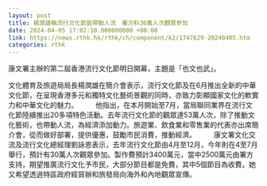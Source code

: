 ```yaml
---
layout: post
title: 楊潤雄稱流行文化節能帶動人流　署方料30萬人次觀眾參加
date: 2024-04-05 17:02:10.000000000 +08:00
link: https://news.rthk.hk/rthk/ch/component/k2/1747629-20240405.htm
categories: rthk
---
```


康文署主辦的第二屆香港流行文化節明日開幕，主題是「也文也武」。

文化體育及旅遊局局長楊潤雄在簡介會表示，流行文化節及在6月推出全新的中華文化節，在呈現香港多元和獨特文化藝術景觀的同時，亦致力彰顯國家文化的軟實力和中華文化的魅力。
　　 
他指出，在本月開始至7月，當局聯同業界在流行文化節陸續推出20多項特色活動。去年流行文化節的觀眾達53萬人次，除了推動文化藝術，也帶動人流，為經濟添加動力。旅遊業、飲食業和零售業的代表亦出席簡介會，從而做好部署，提供優惠，鼓勵市民消費，推動經濟。
　　 
康文署文化交流及流行文化總經理劉詠恩表示，去年流行文化節由4月至12月，今年則在4至7月舉行，預計有30萬人次觀眾參加。製作費預計3400萬元，當中2500萬元由署方支持，期望推廣流行文化予市民，大部分節目都是免費，其中5個節目為收費。她又希望透過特區政府經貿辦和旅發局向海外和內地觀眾宣傳。
